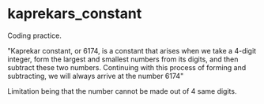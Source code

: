 # kaprekars_constant

Coding practice. 

"Kaprekar constant, or 6174, is a constant that arises when we take a 4-digit integer,
form the largest and smallest numbers from its digits, and then subtract these two numbers.
Continuing with this process of forming and subtracting, we will always arrive at the number 6174"

Limitation being that the number cannot be made out of 4 same digits. 
